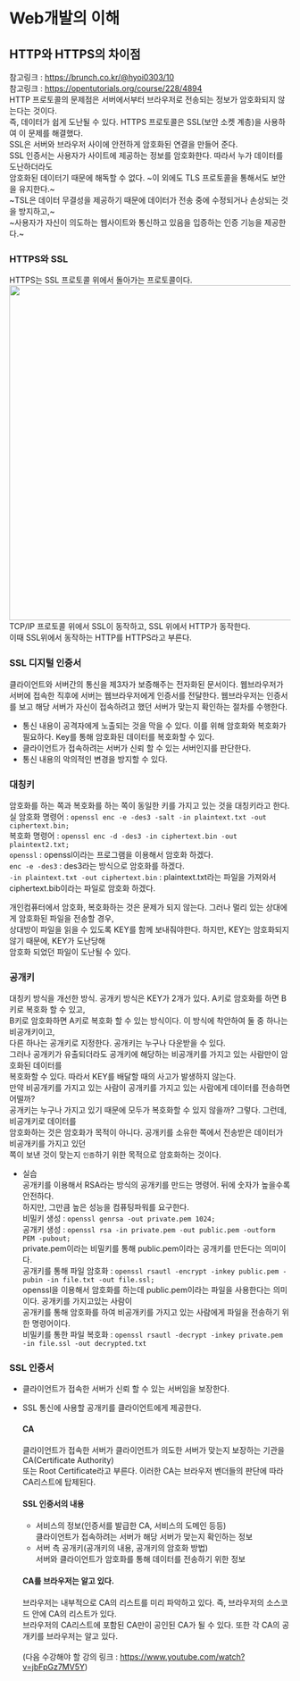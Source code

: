 # Web개발의 이해
## HTTP와 HTTPS의 차이점
참고링크 : https://brunch.co.kr/@hyoi0303/10<br>
참고링크 : https://opentutorials.org/course/228/4894<br>
 HTTP 프로토콜의 문제점은 서버에서부터 브라우저로 전송되는 정보가 암호화되지 않는다는 것이다.<br>
즉, 데이터가 쉽게 도난될 수 있다. HTTPS 프로토콜은 SSL(보안 소켓 계층)을 사용하여 이 문제를 해결했다.<br>
SSL은 서버와 브라우저 사이에 안전하게 암호화된 연결을 만들어 준다.<br>
 SSL 인증서는 사용자가 사이트에 제공하는 정보를 암호화한다. 따라서 누가 데이터를 도난하더라도<br>
암호화된 데이터기 때문에 해독할 수 없다. ~이 외에도 TLS 프로토콜을 통해서도 보안을 유지한다.~<br>
~TSL은 데이터 무결성을 제공하기 때문에 데이터가 전송 중에 수정되거나 손상되는 것을 방지하고,~<br>
~사용자가 자신이 의도하는 웹사이트와 통신하고 있음을 입증하는 인증 기능을 제공한다.~<br>

### HTTPS와 SSL
HTTPS는 SSL 프로토콜 위에서 돌아가는 프로토콜이다.<br>
<img src="https://github.com/JMsuper/boostcourse_web_backend/blob/main/img/https%20ssl.PNG" width=600><br>
TCP/IP 프로토콜 위에서 SSL이 동작하고, SSL 위에서 HTTP가 동작한다.<br>
이때 SSL위에서 동작하는 HTTP를 HTTPS라고 부른다.<br>

### SSL 디지털 인증서
 클라이언트와 서버간의 통신을 제3자가 보증해주는 전자화된 문서이다. 웹브라우저가 서버에 접속한 직후에
 서버는 웹브라우저에게 인증서를 전달한다. 웹브라우저는 인증서를 보고 해당 서버가 자신이 접속하려고 했던
 서버가 맞는지 확인하는 절차를 수행한다.
 - 통신 내용이 공격자에게 노출되는 것을 막을 수 있다.
 이를 위해 암호화와 복호화가 필요하다. Key를 통해 암호화된 데이터를 복호화할 수 있다.
 - 클라이언트가 접속하려는 서버가 신뢰 할 수 있는 서버인지를 판단한다.
 - 통신 내용의 악의적인 변경을 방지할 수 있다.

### 대칭키
암호화를 하는 쪽과 복호화를 하는 쪽이 동일한 키를 가지고 있는 것을 대칭키라고 한다.<br>실
암호화 명령어 : `openssl enc -e -des3 -salt -in plaintext.txt -out ciphertext.bin;`<br>
복호화 명령어 : `openssl enc -d -des3 -in ciphertext.bin -out plaintext2.txt;`<br>
`openssl` : openssl이라는 프로그램을 이용해서 암호화 하겠다.<br>
`enc -e -des3` : des3라는 방식으로 암호화를 하겠다.<br>
`-in plaintext.txt -out ciphertext.bin` : plaintext.txt라는 파일을 가져와서 ciphertext.bib이라는 파일로 암호화 하겠다.<br>

 개인컴퓨터에서 암호화, 복호화하는 것은 문제가 되지 않는다. 그러나 멀리 있는 상대에게 암호화된 파일을 전송할 경우,<br>
 상대방이 파일을 읽을 수 있도록 KEY를 함께 보내줘야한다. 하지만, KEY는 암호화되지 않기 때문에, KEY가 도난당해<br>
 암호화 되었던 파일이 도난될 수 있다.<br>
 
### 공개키
대칭키 방식을 개선한 방식. 공개키 방식은 KEY가 2개가 있다. A키로 암호화를 하면 B키로 복호화 할 수 있고,<br>
B키로 암호화하면 A키로 복호화 할 수 있는 방식이다. 이 방식에 착안하여 둘 중 하나는 비공개키이고,<br>
다른 하나는 공개키로 지정한다. 공개키는 누구나 다운받을 수 있다.<br>
그러나 공개키가 유출되더라도 공개키에 해당하는 비공개키를 가지고 있는 사람만이 암호화된 데이터를<br>
복호화할 수 있다. 따라서 KEY를 배달할 때의 사고가 발생하지 않는다.<br>
만약 비공개키를 가지고 있는 사람이 공개키를 가지고 있는 사람에게 데이터를 전송하면 어떨까?<br>
공개키는 누구나 가지고 있기 때문에 모두가 복호화할 수 있지 않을까? 그렇다. 그런데, 비공개키로 데이터를<br>
암호화하는 것은 암호화가 목적이 아니다. 공개키를 소유한 쪽에서 전송받은 데이터가 비공개키를 가지고 있던<br>
쪽이 보낸 것이 맞는지 `인증`하기 위한 목적으로 암호화하는 것이다.<br>
  - 실습<br>
  공개키를 이용해서 RSA라는 방식의 공개키를 만드는 명령어. 뒤에 숫자가 높을수록 안전하다.<br>
  하지만, 그만큼 높은 성능을 컴퓨팅파워를 요구한다.<br>
  비밀키 생성 : `openssl genrsa -out private.pem 1024;`<br>
  공개키 생성 : `openssl rsa -in private.pem -out public.pem -outform PEM -pubout;`<br>
  private.pem이라는 비밀키를 통해 public.pem이라는 공개키를 만든다는 의미이다.<br>
  공개키를 통해 파일 암호화 : `openssl rsautl -encrypt -inkey public.pem -pubin -in file.txt -out file.ssl;`<br>
  openssl을 이용해서 암호화를 하는데 public.pem이라는 파일을 사용한다는 의미이다. 공개키를 가지고있는 사람이<br>
  공개키를 통해 암호화를 하여 비공개키를 가지고 있는 사람에게 파일을 전송하기 위한 명령어이다.<br>
  비밀키를 통한 파일 복호화 : `openssl rsautl -decrypt -inkey private.pem -in file.ssl -out decrypted.txt`<br>

### SSL 인증서
- 클라이언트가 접속한 서버가 신뢰 할 수 있는 서버임을 보장한다.<br>
- SSL 통신에 사용할 공개키를 클라이언트에게 제공한다.<br>

  #### CA
  클라이언트가 접속한 서버가 클라이언트가 의도한 서버가 맞는지 보장하는 기관을 CA(Certificate Authority)<br>
  또는 Root Certificate라고 부른다. 이러한 CA는 브라우저 벤더들의 판단에 따라 CA리스트에 탑제된다.<br>
  
  #### SSL 인증서의 내용
  - 서비스의 정보(인증서를 발급한 CA, 서비스의 도메인 등등)<br>
    클라이언트가 접속하려는 서버가 해당 서버가 맞는지 확인하는 정보<br>
  - 서버 측 공개키(공개키의 내용, 공개키의 암호화 방법)<br>
    서버와 클라이언트가 암호화를 통해 데이터를 전송하기 위한 정보<br>
    
  #### CA를 브라우저는 알고 있다.
  브라우저는 내부적으로 CA의 리스트를 미리 파악하고 있다. 즉, 브라우저의 소스코드 안에 CA의 리스트가 있다.<br>
  브라우저의 CA리스트에 포함된 CA만이 공인된 CA가 될 수 있다. 또한 각 CA의 공개키를 브라우저는 알고 있다.<br>
  <br>
  (다음 수강해야 할 강의 링크 : https://www.youtube.com/watch?v=jbFpGz7MV5Y)<br>
  
  
  
